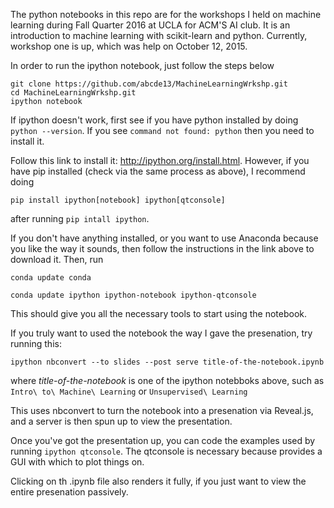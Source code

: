 
The python notebooks in this repo are for the workshops I held on machine learning during Fall Quarter 2016 at  UCLA for ACM'S AI club. It is an introduction to machine learning with scikit-learn and python. Currently, workshop one is up, which was help on October 12, 2015. 

In order to run the ipython notebook, just follow the steps below

    git clone https://github.com/abcde13/MachineLearningWrkshp.git
    cd MachineLearningWrkshp.git
    ipython notebook

If ipython doesn't work, first see if you have python installed by doing `python --version`. If you see `command not found: python` then you need to install it.

Follow this link to install it: http://ipython.org/install.html. However, if you have pip installed (check via the same process as above),
I recommend doing 
    
    pip install ipython[notebook] ipython[qtconsole]

after running `pip intall ipython`.

If you don't have anything installed, or you want to use Anaconda because you like the way it sounds, then follow the instructions in the link above
to download it. Then, run 

    conda update conda

    conda update ipython ipython-notebook ipython-qtconsole


This should give you all the necessary tools to start using the notebook.

If you truly want to used the notebook the way I gave the presenation, try running this:

    ipython nbconvert --to slides --post serve title-of-the-notebook.ipynb

where <i>title-of-the-notebook</i> is one of the ipython notebboks above, such as `Intro\ to\ Machine\ Learning` or `Unsupervised\ Learning`

This uses nbconvert to turn the notebook into a presenation via Reveal.js, and a server is then spun up to view the presentation. 
 
Once you've got the presentation up, you can code the examples used by running `ipython qtconsole`. The qtconsole is necessary because provides a GUI with which to plot things on.

Clicking on th .ipynb file also renders it fully, if you just want to view the entire presenation passively.
